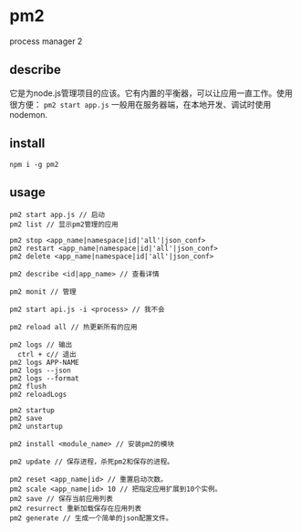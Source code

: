 # pm2

process manager 2

## describe

它是为node.js管理项目的应该。它有内置的平衡器，可以让应用一直工作。使用很方便：
`pm2 start app.js`
一般用在服务器端，在本地开发、调试时使用nodemon.

## install

`npm i -g pm2`

## usage

```
pm2 start app.js // 启动
pm2 list // 显示pm2管理的应用

pm2 stop <app_name|namespace|id|'all'|json_conf>
pm2 restart <app_name|namespace|id|'all'|json_conf>
pm2 delete <app_name|namespace|id|'all'|json_conf>

pm2 describe <id|app_name> // 查看详情

pm2 monit // 管理

pm2 start api.js -i <process> // 我不会

pm2 reload all // 热更新所有的应用

pm2 logs // 输出
  ctrl + c// 退出
pm2 logs APP-NAME
pm2 logs --json
pm2 logs --format
pm2 flush
pm2 reloadLogs

pm2 startup
pm2 save
pm2 unstartup

pm2 install <module_name> // 安装pm2的模块

pm2 update // 保存进程，杀死pm2和保存的进程。

pm2 reset <app_name|id> // 重置启动次数。
pm2 scale <app_name|id> 10 // 把指定应用扩展到10个实例。
pm2 save // 保存当前应用列表
pm2 resurrect 重新加载保存在应用列表
pm2 generate // 生成一个简单的json配置文件。
```

